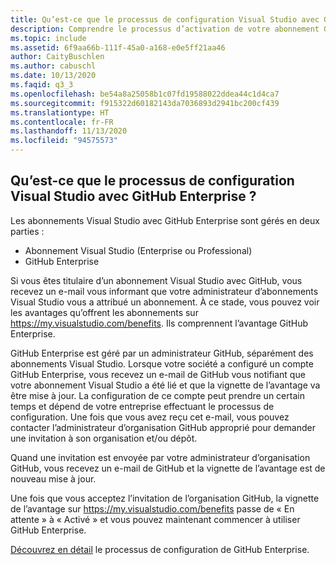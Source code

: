 ```yaml
---
title: Qu’est-ce que le processus de configuration Visual Studio avec GitHub Enterprise ?
description: Comprendre le processus d’activation de votre abonnement GitHub Enterprise
ms.topic: include
ms.assetid: 6f9aa66b-111f-45a0-a168-e0e5ff21aa46
author: CaityBuschlen
ms.author: cabuschl
ms.date: 10/13/2020
ms.faqid: q3_3
ms.openlocfilehash: be54a8a25058b1c07fd19588022ddea44c1d4ca7
ms.sourcegitcommit: f915322d60182143da7036893d2941bc200cf439
ms.translationtype: HT
ms.contentlocale: fr-FR
ms.lasthandoff: 11/13/2020
ms.locfileid: "94575573"
---
```

## <a name="what-is-the-visual-studio-with-github-enterprise-setup-process"></a>Qu’est-ce que le processus de configuration Visual Studio avec GitHub Enterprise ? 

Les abonnements Visual Studio avec GitHub Enterprise sont gérés en deux parties :  
- Abonnement Visual Studio (Enterprise ou Professional)  
- GitHub Enterprise  

Si vous êtes titulaire d’un abonnement Visual Studio avec GitHub, vous recevez un e-mail vous informant que votre administrateur d’abonnements Visual Studio vous a attribué un abonnement. À ce stade, vous pouvez voir les avantages qu’offrent les abonnements sur <https://my.visualstudio.com/benefits>. Ils comprennent l’avantage GitHub Enterprise. 

GitHub Enterprise est géré par un administrateur GitHub, séparément des abonnements Visual Studio. Lorsque votre société a configuré un compte GitHub Enterprise, vous recevez un e-mail de GitHub vous notifiant que votre abonnement Visual Studio a été lié et que la vignette de l’avantage va être mise à jour. La configuration de ce compte peut prendre un certain temps et dépend de votre entreprise effectuant le processus de configuration. Une fois que vous avez reçu cet e-mail, vous pouvez contacter l’administrateur d’organisation GitHub approprié pour demander une invitation à son organisation et/ou dépôt. 

Quand une invitation est envoyée par votre administrateur d’organisation GitHub, vous recevez un e-mail de GitHub et la vignette de l’avantage est de nouveau mise à jour. 

Une fois que vous acceptez l’invitation de l’organisation GitHub, la vignette de l’avantage sur <https://my.visualstudio.com/benefits> passe de « En attente » à « Activé » et vous pouvez maintenant commencer à utiliser GitHub Enterprise. 

[Découvrez en détail](https://docs.microsoft.com/visualstudio/subscriptions/access-github) le processus de configuration de GitHub Enterprise. 